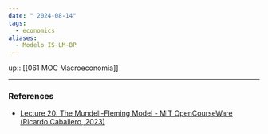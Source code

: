 ```yaml
---
date: " 2024-08-14"
tags:
  - economics
aliases:
  - Modelo IS-LM-BP
---
```


up:: [[061 MOC Macroeconomia]]




---
### References
- [Lecture 20: The Mundell-Fleming Model - MIT OpenCourseWare (Ricardo Caballero, 2023)](https://www.youtube.com/watch?v=ucPrWHF_5Lc&list=PLUl4u3cNGP62EXoZ4B3_Ob7lRRwpGQxkb&index=20)